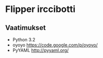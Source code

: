 Flipper irccibotti
==================

Vaatimukset
-----------

* Python 3.2
* oyoyo https://code.google.com/p/oyoyo/
* PyYAML http://pyyaml.org/
